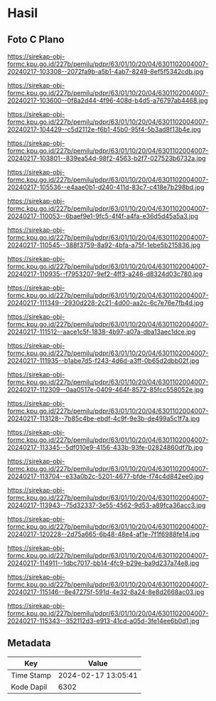 # Hasil

## Foto C Plano

https://sirekap-obj-formc.kpu.go.id/227b/pemilu/pdpr/63/01/10/20/04/6301102004007-20240217-103308--2072fa9b-a5b1-4ab7-8249-8ef5f5342cdb.jpg

https://sirekap-obj-formc.kpu.go.id/227b/pemilu/pdpr/63/01/10/20/04/6301102004007-20240217-103600--0f8a2d44-4f96-408d-b4d5-a76797ab4468.jpg

https://sirekap-obj-formc.kpu.go.id/227b/pemilu/pdpr/63/01/10/20/04/6301102004007-20240217-104429--c5d2112e-f6b1-45b0-95f4-5b3ad8f13b4e.jpg

https://sirekap-obj-formc.kpu.go.id/227b/pemilu/pdpr/63/01/10/20/04/6301102004007-20240217-103801--839ea54d-98f2-4563-b2f7-027523b6732a.jpg

https://sirekap-obj-formc.kpu.go.id/227b/pemilu/pdpr/63/01/10/20/04/6301102004007-20240217-105536--e4aae0b1-d240-411d-83c7-c418e7b298bd.jpg

https://sirekap-obj-formc.kpu.go.id/227b/pemilu/pdpr/63/01/10/20/04/6301102004007-20240217-110053--6baef9e1-9fc5-4f4f-a4fa-e36d5d45a5a3.jpg

https://sirekap-obj-formc.kpu.go.id/227b/pemilu/pdpr/63/01/10/20/04/6301102004007-20240217-110545--388f3759-8a92-4bfa-a75f-1ebe5b215836.jpg

https://sirekap-obj-formc.kpu.go.id/227b/pemilu/pdpr/63/01/10/20/04/6301102004007-20240217-110935--f7953207-9ef2-4ff3-a246-d8324d03c780.jpg

https://sirekap-obj-formc.kpu.go.id/227b/pemilu/pdpr/63/01/10/20/04/6301102004007-20240217-111349--2930d228-2c21-4d00-aa2c-6c7e76e7fb4d.jpg

https://sirekap-obj-formc.kpu.go.id/227b/pemilu/pdpr/63/01/10/20/04/6301102004007-20240217-111512--aace1c5f-1838-4b97-a07a-dba13aec1dce.jpg

https://sirekap-obj-formc.kpu.go.id/227b/pemilu/pdpr/63/01/10/20/04/6301102004007-20240217-111935--b1abe7d5-f243-4d6d-a3ff-0b65d2dbb02f.jpg

https://sirekap-obj-formc.kpu.go.id/227b/pemilu/pdpr/63/01/10/20/04/6301102004007-20240217-112309--0aa0517e-0409-464f-8572-85fcc558052e.jpg

https://sirekap-obj-formc.kpu.go.id/227b/pemilu/pdpr/63/01/10/20/04/6301102004007-20240217-113128--7b85c4be-ebdf-4c9f-9e3b-de499a5c1f7a.jpg

https://sirekap-obj-formc.kpu.go.id/227b/pemilu/pdpr/63/01/10/20/04/6301102004007-20240217-113345--5df010e9-4156-433b-93fe-02824860df7b.jpg

https://sirekap-obj-formc.kpu.go.id/227b/pemilu/pdpr/63/01/10/20/04/6301102004007-20240217-113704--e33a0b2c-5201-4677-bfde-f74c4d842ee0.jpg

https://sirekap-obj-formc.kpu.go.id/227b/pemilu/pdpr/63/01/10/20/04/6301102004007-20240217-113943--75d32337-3e55-4562-9d53-a89fca36acc3.jpg

https://sirekap-obj-formc.kpu.go.id/227b/pemilu/pdpr/63/01/10/20/04/6301102004007-20240217-120228--2d75a665-6b48-48e4-af1e-7f1f6988fe14.jpg

https://sirekap-obj-formc.kpu.go.id/227b/pemilu/pdpr/63/01/10/20/04/6301102004007-20240217-114911--1dbc7017-bb14-4fc9-b29e-ba9d237a74e8.jpg

https://sirekap-obj-formc.kpu.go.id/227b/pemilu/pdpr/63/01/10/20/04/6301102004007-20240217-115146--8e47275f-591d-4e32-8a24-8e8d2668ac03.jpg

https://sirekap-obj-formc.kpu.go.id/227b/pemilu/pdpr/63/01/10/20/04/6301102004007-20240217-115343--352112d3-e913-41cd-a05d-3fe14ee6b0d1.jpg


## Metadata

| Key        | Value               |
| ---------- | ------------------- |
| Time Stamp | 2024-02-17 13:05:41 |
| Kode Dapil | 6302                |



